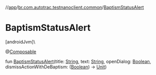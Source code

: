 //[app](../../index.md)/[br.com.autotrac.testnanoclient.common](index.md)/[BaptismStatusAlert](-baptism-status-alert.md)

# BaptismStatusAlert

[androidJvm]\

@[Composable](https://developer.android.com/reference/kotlin/androidx/compose/runtime/Composable.html)

fun [BaptismStatusAlert](-baptism-status-alert.md)(title: [String](https://kotlinlang.org/api/latest/jvm/stdlib/kotlin/-string/index.html), text: [String](https://kotlinlang.org/api/latest/jvm/stdlib/kotlin/-string/index.html), openDialog: [Boolean](https://kotlinlang.org/api/latest/jvm/stdlib/kotlin/-boolean/index.html), dismissActionWithDeBaptism: ([Boolean](https://kotlinlang.org/api/latest/jvm/stdlib/kotlin/-boolean/index.html)) -&gt; [Unit](https://kotlinlang.org/api/latest/jvm/stdlib/kotlin/-unit/index.html))
